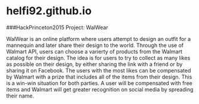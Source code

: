 # helfi92.github.io 

###HackPrinceton2015 Project: WalWear

WalWear is an online platform where users attempt to design an outfit for a mannequin and later share their design to the world. Through the use of Walmart API, users can choose a varierty of products from the Walmart catalog for their design. The idea is for users to try to collect as many likes as possible on their design, by either sharing the link with a friend or by sharing it on Facebook. The users with the most likes can be compensated by Walmart with a prize that includes all of the items from their design. This is a win-win situation for both parties. A user will be compensated with free items and Walmart will get greater recognition on social media by spreading their name.
